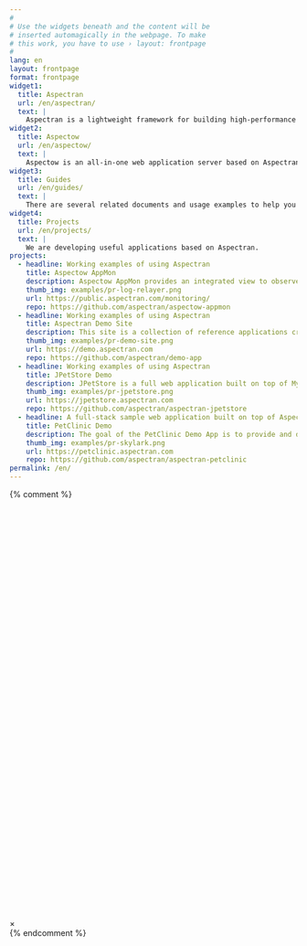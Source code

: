 ```yaml
---
#
# Use the widgets beneath and the content will be
# inserted automagically in the webpage. To make
# this work, you have to use › layout: frontpage
#
lang: en
layout: frontpage
format: frontpage
widget1:
  title: Aspectran
  url: /en/aspectran/
  text: |
    Aspectran is a lightweight framework for building high-performance Java applications.
widget2:
  title: Aspectow
  url: /en/aspectow/
  text: |
    Aspectow is an all-in-one web application server based on Aspectran.
widget3:
  title: Guides
  url: /en/guides/
  text: |
    There are several related documents and usage examples to help you learn and get started with Aspectran.
widget4:
  title: Projects
  url: /en/projects/
  text: |
    We are developing useful applications based on Aspectran.
projects:
  - headline: Working examples of using Aspectran
    title: Aspectow AppMon
    description: Aspectow AppMon provides an integrated view to observe logs and events of Aspectran-based application servers in real time.
    thumb_img: examples/pr-log-relayer.png
    url: https://public.aspectran.com/monitoring/
    repo: https://github.com/aspectran/aspectow-appmon
  - headline: Working examples of using Aspectran
    title: Aspectran Demo Site
    description: This site is a collection of reference applications created to show how to develop Aspectran applications following the recommended best practices.
    thumb_img: examples/pr-demo-site.png
    url: https://demo.aspectran.com
    repo: https://github.com/aspectran/demo-app
  - headline: Working examples of using Aspectran
    title: JPetStore Demo
    description: JPetStore is a full web application built on top of MyBatis 3, Aspectran 6.
    thumb_img: examples/pr-jpetstore.png
    url: https://jpetstore.aspectran.com
    repo: https://github.com/aspectran/aspectran-jpetstore
  - headline: A full-stack sample web application built on top of Aspectran 8
    title: PetClinic Demo
    description: The goal of the PetClinic Demo App is to provide and demonstrate a sample web application that leverages Aspectran and JPA.
    thumb_img: examples/pr-skylark.png
    url: https://petclinic.aspectran.com
    repo: https://github.com/aspectran/aspectran-petclinic
permalink: /en/
---
```

{% comment %}
<div id="videoModal" class="reveal-modal large" data-reveal="">
  <div class="flex-video widescreen vimeo" style="display: block;">
    <iframe width="1280" height="720" src="" frameborder="0" allowfullscreen></iframe>
  </div>
  <a class="close-reveal-modal">&#215;</a>
</div>
{% endcomment %}
